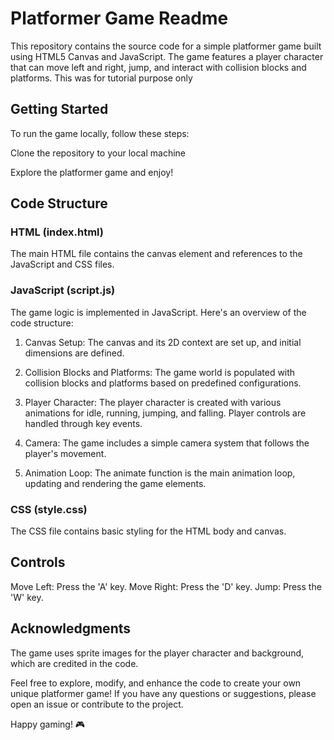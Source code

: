 # Platformer Game Readme
This repository contains the source code for a simple platformer game built using HTML5 Canvas and JavaScript. The game features a player character that can move left and right, jump, and interact with collision blocks and platforms.
This was for tutorial purpose only

## Getting Started
To run the game locally, follow these steps:

Clone the repository to your local machine

Explore the platformer game and enjoy!

## Code Structure
### HTML (index.html)
The main HTML file contains the canvas element and references to the JavaScript and CSS files.

### JavaScript (script.js)
The game logic is implemented in JavaScript. Here's an overview of the code structure:

1. Canvas Setup: The canvas and its 2D context are set up, and initial dimensions are defined.

2. Collision Blocks and Platforms: The game world is populated with collision blocks and platforms based on predefined configurations.

3. Player Character: The player character is created with various animations for idle, running, jumping, and falling. Player controls are handled through key events.

4. Camera: The game includes a simple camera system that follows the player's movement.

5. Animation Loop: The animate function is the main animation loop, updating and rendering the game elements.

### CSS (style.css)
The CSS file contains basic styling for the HTML body and canvas.

## Controls
Move Left: Press the 'A' key.
Move Right: Press the 'D' key.
Jump: Press the 'W' key.

## Acknowledgments
The game uses sprite images for the player character and background, which are credited in the code.

Feel free to explore, modify, and enhance the code to create your own unique platformer game! If you have any questions or suggestions, please open an issue or contribute to the project.

Happy gaming! 🎮
